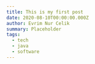 ```yaml
---
title: This is my first post
date: 2020-08-10T00:00:00.000Z
author: Evrim Nur Celik
summary: Placeholder
tags:
  - tech
  - java
  - software
---
```

